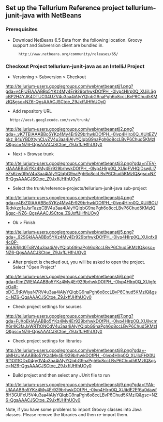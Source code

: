 ## Set up the Tellurium Reference project tellurium-junit-java with NetBeans ##

### Prerequisites ###

  * Download NetBeans 6.5 Beta from the following location. Groovy support and Subversion client are bundled in.
```
      http://www.netbeans.org/community/releases/65/
```

### Checkout Project tellurium-junit-java as an IntelliJ Project ###

  * Versioning > Subversion > Checkout

http://tellurium-users.googlegroups.com/web/netbeanstjj1.png?gda=y4FjUEIAAABBo5YKz4My4Er929brhwkDOfPH_-0lvp4HIrp0Q_XUijLSgcBP2H4YJK4DTUC04UZV4u3aa4iAIyYQIqbG9naPgh6o8ccLBvP6Chud5KMzIQ&gsc=NZ6-QgsAAACJSCtoe_Z9JxffJHfhUOy0

  * Add repository URL
```
  http://aost.googlecode.com/svn/trunk/
```

http://tellurium-users.googlegroups.com/web/netbeanstjj2.png?gda=_vK7TEIAAABBo5YKz4My4Er929brhwkDOfPH_-0lvp4HIrp0Q_XUitEZVpkz_84uYBDXtynCLvZV4u3aa4iAIyYQIqbG9naPgh6o8ccLBvP6Chud5KMzIQ&gsc=NZ6-QgsAAACJSCtoe_Z9JxffJHfhUOy0

  * Next > Browse trunk

http://tellurium-users.googlegroups.com/web/netbeanstjj3.png?gda=nTEV-kIAAABBo5YKz4My4Er929brhwkDOfPH_-0lvp4HIrp0Q_XUiqFVHQjDswjLI7eZs6zw0RpV4u3aa4iAIyYQIqbG9naPgh6o8ccLBvP6Chud5KMzIQ&gsc=NZ6-QgsAAACJSCtoe_Z9JxffJHfhUOy0

  * Select the trunk/reference-projects/tellurium-junit-java sub-project

http://tellurium-users.googlegroups.com/web/netbeanstjj4.png?gda=y4BrZ0IAAABBo5YKz4My4Er929brhwkDOfPH_-0lvp4HIrp0Q_XUilBOURjdvkzg1aJsrTazqCBV4u3aa4iAIyYQIqbG9naPgh6o8ccLBvP6Chud5KMzIQ&gsc=NZ6-QgsAAACJSCtoe_Z9JxffJHfhUOy0

  * Ok > Finish

http://tellurium-users.googlegroups.com/web/netbeanstjj5.png?gda=_62SGkIAAABBo5YKz4My4Er929brhwkDOfPH_-0lvp4HIrp0Q_XUiqfx94cQP-6pU61jlld0TsBV4u3aa4iAIyYQIqbG9naPgh6o8ccLBvP6Chud5KMzIQ&gsc=NZ6-QgsAAACJSCtoe_Z9JxffJHfhUOy0

  * After project is checked out, you will be asked to open the project. Select "Open Project"

http://tellurium-users.googlegroups.com/web/netbeanstjj6.png?gda=RimZWEIAAABBo5YKz4My4Er929brhwkDOfPH_-0lvp4HIrp0Q_XUigfccOaR-pDC_9tRWiyaN7RV4u3aa4iAIyYQIqbG9naPgh6o8ccLBvP6Chud5KMzIQ&gsc=NZ6-QgsAAACJSCtoe_Z9JxffJHfhUOy0

  * Check project settings for sources

http://tellurium-users.googlegroups.com/web/netbeanstjj7.png?gda=PJXoEkIAAABBo5YKz4My4Er929brhwkDOfPH_-0lvp4HIrp0Q_XUilvcmX6r4K3faJxWRTtONCdV4u3aa4iAIyYQIqbG9naPgh6o8ccLBvP6Chud5KMzIQ&gsc=NZ6-QgsAAACJSCtoe_Z9JxffJHfhUOy0

  * Check project settings for libraries

http://tellurium-users.googlegroups.com/web/netbeanstjj8.png?gda=-bMHzUIAAABBo5YKz4My4Er929brhwkDOfPH_-0lvp4HIrp0Q_XUilcFHX0URf1Ol11ODx04gy1V4u3aa4iAIyYQIqbG9naPgh6o8ccLBvP6Chud5KMzIQ&gsc=NZ6-QgsAAACJSCtoe_Z9JxffJHfhUOy0

  * Build project and then select any JUnit file to run

http://tellurium-users.googlegroups.com/web/netbeanstjj9.png?gda=tYAk-UIAAABBo5YKz4My4Er929brhwkDOfPH_-0lvp4HIrp0Q_XUitdE2Ef6u0dawf8H3GUFxU5V4u3aa4iAIyYQIqbG9naPgh6o8ccLBvP6Chud5KMzIQ&gsc=NZ6-QgsAAACJSCtoe_Z9JxffJHfhUOy0

Note, if you have some problems to import Groovy classes into Java classes. Please remove the libraries and then re-import them.

